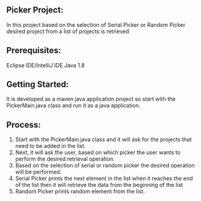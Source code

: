## Picker Project:
In this project based on the selection of Serial Picker or Random Picker desired project from a list of projects is retrieved

## Prerequisites:
Eclipse IDE/IntelliJ IDE
Java 1.8

## Getting Started:
It is developed as a maven java application project so start with the PickerMain.java class and run it as a java application.

## Process:
1. Start with the PickerMain.java class and it will ask for the projects that need to be added in the list.
2. Next, it will ask the user, based on which picker the user wants to perform the desired retrieval operation.
3. Based on the selection of serial or random picker the desired operation will be performed.
4. Serial Picker prints the next element in the list when it reaches the end of the list then it will retrieve the data from the beginning of the list
5. Random Picker prints random element from the list.

